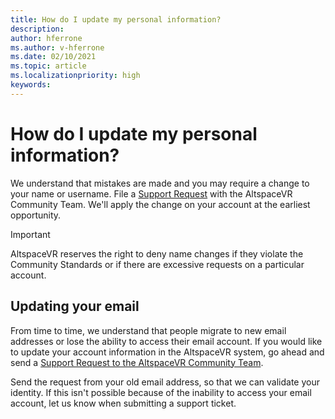 ```yaml
---
title: How do I update my personal information?
description: 
author: hferrone
ms.author: v-hferrone
ms.date: 02/10/2021
ms.topic: article
ms.localizationpriority: high
keywords: 
---
```


# How do I update my personal information?

We understand that mistakes are made and you may require a change to your name or username. File a [Support Request](https://help.altvr.com/hc/requests/new) with the AltspaceVR Community Team. We'll apply the change on your account at the earliest opportunity.

> [!IMPORTANT]
> AltspaceVR reserves the right to deny name changes if they violate the Community Standards or if there are excessive requests on a particular account.

## Updating your email

From time to time, we understand that people migrate to new email addresses or lose the ability to access their email account. If you would like to update your account information in the AltspaceVR system, go ahead and send a [Support Request to the AltspaceVR Community Team](https://help.altvr.com/hc/requests/new). 

Send the request from your old email address, so that we can validate your identity. If this isn't possible because of the inability to access your email account, let us know when submitting a support ticket.